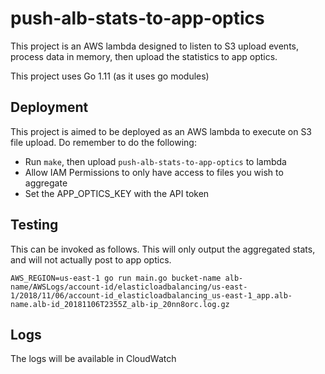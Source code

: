 # push-alb-stats-to-app-optics

This project is an AWS lambda designed to listen to S3 upload events, process data in memory, then upload the statistics to app optics.

This project uses Go 1.11 (as it uses go modules)

## Deployment

This project is aimed to be deployed as an AWS lambda to execute on S3 file upload. Do remember to do the following:
* Run `make`, then upload `push-alb-stats-to-app-optics` to lambda
* Allow IAM Permissions to only have access to files you wish to aggregate
* Set the APP_OPTICS_KEY with the API token

## Testing

This can be invoked as follows. This will only output the aggregated stats, and will not actually post to app optics.

```shell
AWS_REGION=us-east-1 go run main.go bucket-name alb-name/AWSLogs/account-id/elasticloadbalancing/us-east-1/2018/11/06/account-id_elasticloadbalancing_us-east-1_app.alb-name.alb-id_20181106T2355Z_alb-ip_20nn8orc.log.gz
```

## Logs

The logs will be available in CloudWatch
